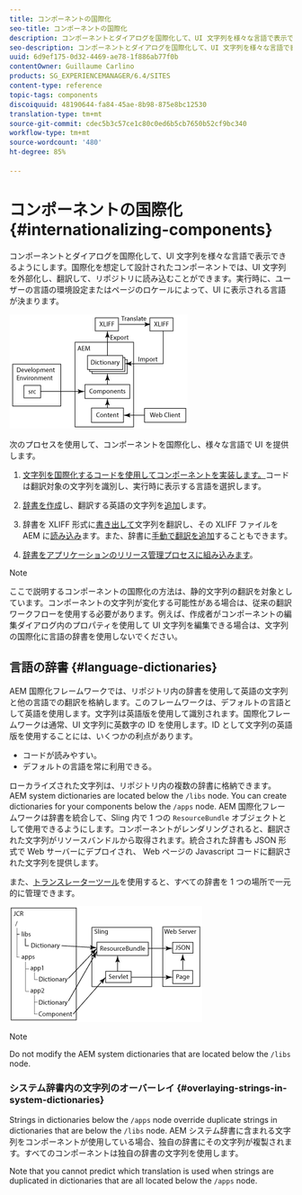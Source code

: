 ```yaml
---
title: コンポーネントの国際化
seo-title: コンポーネントの国際化
description: コンポーネントとダイアログを国際化して、UI 文字列を様々な言語で表示できるようにします
seo-description: コンポーネントとダイアログを国際化して、UI 文字列を様々な言語で表示できるようにします
uuid: 6d9ef175-0d32-4469-ae78-1f886ab77f0b
contentOwner: Guillaume Carlino
products: SG_EXPERIENCEMANAGER/6.4/SITES
content-type: reference
topic-tags: components
discoiquuid: 48190644-fa84-45ae-8b98-875e8bc12530
translation-type: tm+mt
source-git-commit: cdec5b3c57ce1c80c0ed6b5cb7650b52cf9bc340
workflow-type: tm+mt
source-wordcount: '480'
ht-degree: 85%

---
```



# コンポーネントの国際化{#internationalizing-components}

コンポーネントとダイアログを国際化して、UI 文字列を様々な言語で表示できるようにします。国際化を想定して設計されたコンポーネントでは、UI 文字列を外部化し、翻訳して、リポジトリに読み込むことができます。実行時に、ユーザーの言語の環境設定またはページのロケールによって、UI に表示される言語が決まります。

![chlimage_1-9](assets/chlimage_1-9.png)

次のプロセスを使用して、コンポーネントを国際化し、様々な言語で UI を提供します。

1. [文字列を国際化するコードを使用してコンポーネントを実装します。](/help/sites-developing/i18n-dev.md)コードは翻訳対象の文字列を識別し、実行時に表示する言語を選択します。
1. [辞書を作成](/help/sites-developing/i18n-translator.md#creating-a-dictionary)し、翻訳する英語の文字列を[追加](/help/sites-developing/i18n-translator.md#adding-changing-and-removing-strings)します。

1. 辞書を XLIFF 形式に[書き出して](/help/sites-developing/i18n-translator.md#exporting-a-dictionary)文字列を翻訳し、その XLIFF ファイルを AEM に[読み込み](/help/sites-developing/i18n-translator.md#importing-a-dictionary)ます。また、辞書に[手動で翻訳を追加](/help/sites-developing/i18n-translator.md#editing-translated-strings)することもできます。

1. [辞書をアプリケーションのリリース管理プロセスに組み込みます](/help/sites-developing/i18n-translator.md#publishing-dictionaries)。

>[!NOTE]
>
>ここで説明するコンポーネントの国際化の方法は、静的文字列の翻訳を対象としています。コンポーネントの文字列が変化する可能性がある場合は、従来の翻訳ワークフローを使用する必要があります。例えば、作成者がコンポーネントの編集ダイアログ内のプロパティを使用して UI 文字列を編集できる場合は、文字列の国際化に言語の辞書を使用しないでください。

## 言語の辞書 {#language-dictionaries}

AEM 国際化フレームワークでは、リポジトリ内の辞書を使用して英語の文字列と他の言語での翻訳を格納します。このフレームワークは、デフォルトの言語として英語を使用します。文字列は英語版を使用して識別されます。国際化フレームワークは通常、UI 文字列に英数字の ID を使用します。ID として文字列の英語版を使用することには、いくつかの利点があります。

* コードが読みやすい。
* デフォルトの言語を常に利用できる。

ローカライズされた文字列は、リポジトリ内の複数の辞書に格納できます。AEM system dictionaries are located below the `/libs` node. You can create dictionaries for your components below the `/apps` node. AEM 国際化フレームワークは辞書を統合して、Sling 内で 1 つの `ResourceBundle` オブジェクトとして使用できるようにします。コンポーネントがレンダリングされると、翻訳された文字列がリソースバンドルから取得されます。統合された辞書も JSON 形式で Web サーバーにデプロイされ、 Web ページの Javascript コードに翻訳された文字列を提供します。

また、[トランスレーターツール](/help/sites-developing/i18n-translator.md)を使用すると、すべての辞書を 1 つの場所で一元的に管理できます。

![chlimage_1-10](assets/chlimage_1-10.png)

>[!NOTE]
>
>Do not modify the AEM system dictionaries that are located below the `/libs` node.

### システム辞書内の文字列のオーバーレイ {#overlaying-strings-in-system-dictionaries}

Strings in dictionaries below the `/apps` node override duplicate strings in dictionaries that are below the `/libs` node. AEM システム辞書に含まれる文字列をコンポーネントが使用している場合、独自の辞書にその文字列が複製されます。すべてのコンポーネントは独自の辞書の文字列を使用します。

Note that you cannot predict which translation is used when strings are duplicated in dictionaries that are all located below the `/apps` node.
